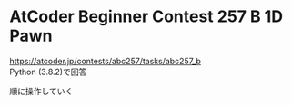# AtCoder Beginner Contest 257 B 1D Pawn  
https://atcoder.jp/contests/abc257/tasks/abc257_b  
Python (3.8.2)で回答  

順に操作していく
